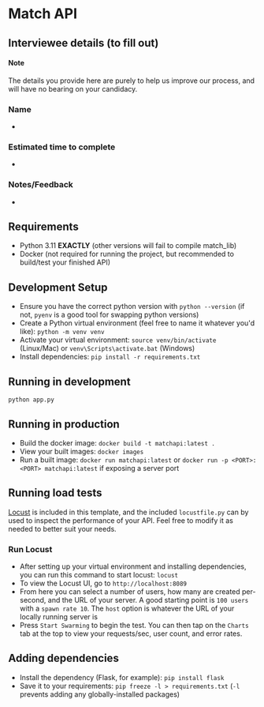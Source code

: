 # Match API

## Interviewee details (to fill out)

#### Note

The details you provide here are purely to help us improve our process, and will have no bearing on your candidacy.

### Name

- 


### Estimated time to complete

- 

### Notes/Feedback

- 




## Requirements

- Python 3.11 **EXACTLY** (other versions will fail to compile match_lib)
- Docker (not required for running the project, but recommended to build/test your finished API)


## Development Setup

- Ensure you have the correct python version with `python --version` (if not, `pyenv` is a good tool for swapping python versions)
- Create a Python virtual environment (feel free to name it whatever you'd like): `python -m venv venv`
- Activate your virtual environment: `source venv/bin/activate` (Linux/Mac) or `venv\Scripts\activate.bat` (Windows)
- Install dependencies: `pip install -r requirements.txt`


## Running in development

`python app.py`


## Running in production

- Build the docker image: `docker build -t matchapi:latest .`
- View your built images: `docker images`
- Run a built image: `docker run matchapi:latest` or `docker run -p <PORT>:<PORT> matchapi:latest` if exposing a server port


## Running load tests

[Locust](https://docs.locust.io/en/stable/index.html) is included in this template, and the included `locustfile.py` can by used to inspect the performance of your API. Feel free to modify it as needed to better suit your needs.

### Run Locust

- After setting up your virtual environment and installing dependencies, you can run this command to start locust: `locust`
- To view the Locust UI, go to `http://localhost:8089`
- From here you can select a number of users, how many are created per-second, and the URL of your server. A good starting point is `100 users` with a `spawn rate 10`. The `host` option is whatever the URL of your locally running server is
- Press `Start Swarming` to begin the test. You can then tap on the `Charts` tab at the top to view your requests/sec, user count, and error rates.


## Adding dependencies

- Install the dependency (Flask, for example): `pip install flask`
- Save it to your requirements: `pip freeze -l > requirements.txt` (`-l` prevents adding any globally-installed packages)
